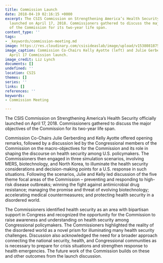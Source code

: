 ```yaml
---
title: Commission Launch
date: 2018-04-19 02:16:15 +0000
excerpt: The CSIS Commission on Strengthening America’s Health Security officially
  launched on April 17, 2018. Commissioners gathered to discuss the major objectives
  of the Commission for its two-year life span.
content_type: ''
tags:
- _keywords/commission-meeting.md
image: https://res.cloudinary.com/csisideaslab/image/upload/v1538081875/health-commission/Event-Commission_Launch.jpg
image_caption: Commission Co-Chairs Kelly Ayotte (left) and Julie Gerberding at the
  April 17 Commission launch.
image_credit: Liz Lynch
documents: []
undefined: ''
location: CSIS
themes: []
series: ''
links: []
references: ''
keywords:
- Commission Meeting

---
```

The CSIS Commission on Strengthening America’s Health Security officially launched on April 17, 2018. Commissioners gathered to discuss the major objectives of the Commission for its two-year life span.

Commission Co-Chairs Julie Gerberding and Kelly Ayotte offered opening remarks, followed by a discussion led by the Congressional members of the Commission on the macro-objectives for the Commission and its role in shaping the discourse on health security among U.S. policymakers. The Commissioners then engaged in three simulation scenarios, involving MERS, biotechnology, and North Korea, to illuminate the health security considerations and decision-making points for a U.S. response in such situations. Following the scenarios, Julie and Kelly led discussion of the five theme focal areas of the Commission – preventing and responding to high-risk disease outbreaks; winning the fight against antimicrobial drug resistance; managing the promise and threat of evolving biotechnology; accelerating medical countermeasures; and protecting health security in a disordered world.

The Commissioners identified health security as an area with bipartisan support in Congress and recognized the opportunity for the Commission to raise awareness and understanding on health security among Congressional policymakers. The Commissioners highlighted the reality of the disordered world as a novel prism for illuminating many health security challenges. Discussion also acknowledged the need for a broader approach connecting the national security, health, and Congressional communities as is necessary to prepare for crisis situations and strengthen response to health emergencies. The future work of the Commission builds on these and other outcomes from the launch discussion.